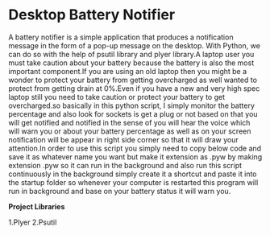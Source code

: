 # Desktop Battery Notifier

A battery notifier is a simple application that produces a notification message in the form of a pop-up message on the desktop. With Python, we can do so with the help of psutil library and plyer library.A laptop user you must take caution about your battery because the battery is also the most important component.If you are using an old laptop then you might be a wonder to protect your battery from getting overcharged as well wanted to protect from getting drain at 0%.Even if you have a new and very high spec laptop still you need to take caution or protect your battery to get overcharged.so basically in this python script, I simply monitor the battery percentage and also look for sockets is get a plug or not based on that you will get notified and notified in the sense of you will hear the voice which will warn you or about your battery percentage as well as on your screen notification will be appear in right side corner so that it will draw your attention.In order to use this script you simply need to copy below code and save it as whatever name you want but make it extension as .pyw by making extension .pyw so it can run in the background and also run this script continuously in the background simply create it a shortcut and paste it into the startup folder so whenever your computer is restarted this program will run in background and base on your battery status it will warn you.

**Project Libraries**

1.Plyer
2.Psutil
